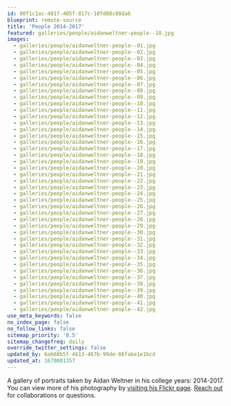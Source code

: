 ```yaml
---
id: 00f1c1ac-401f-405f-817c-10fd88c88da6
blueprint: remote-source
title: 'People 2014-2017'
featured: galleries/people/aidanweltner-people--10.jpg
images:
  - galleries/people/aidanweltner-people--01.jpg
  - galleries/people/aidanweltner-people--02.jpg
  - galleries/people/aidanweltner-people--03.jpg
  - galleries/people/aidanweltner-people--04.jpg
  - galleries/people/aidanweltner-people--05.jpg
  - galleries/people/aidanweltner-people--06.jpg
  - galleries/people/aidanweltner-people--07.jpg
  - galleries/people/aidanweltner-people--08.jpg
  - galleries/people/aidanweltner-people--09.jpg
  - galleries/people/aidanweltner-people--10.jpg
  - galleries/people/aidanweltner-people--11.jpg
  - galleries/people/aidanweltner-people--12.jpg
  - galleries/people/aidanweltner-people--13.jpg
  - galleries/people/aidanweltner-people--14.jpg
  - galleries/people/aidanweltner-people--15.jpg
  - galleries/people/aidanweltner-people--16.jpg
  - galleries/people/aidanweltner-people--17.jpg
  - galleries/people/aidanweltner-people--18.jpg
  - galleries/people/aidanweltner-people--19.jpg
  - galleries/people/aidanweltner-people--20.jpg
  - galleries/people/aidanweltner-people--21.jpg
  - galleries/people/aidanweltner-people--22.jpg
  - galleries/people/aidanweltner-people--23.jpg
  - galleries/people/aidanweltner-people--24.jpg
  - galleries/people/aidanweltner-people--25.jpg
  - galleries/people/aidanweltner-people--26.jpg
  - galleries/people/aidanweltner-people--27.jpg
  - galleries/people/aidanweltner-people--28.jpg
  - galleries/people/aidanweltner-people--29.jpg
  - galleries/people/aidanweltner-people--30.jpg
  - galleries/people/aidanweltner-people--31.jpg
  - galleries/people/aidanweltner-people--32.jpg
  - galleries/people/aidanweltner-people--33.jpg
  - galleries/people/aidanweltner-people--34.jpg
  - galleries/people/aidanweltner-people--35.jpg
  - galleries/people/aidanweltner-people--36.jpg
  - galleries/people/aidanweltner-people--37.jpg
  - galleries/people/aidanweltner-people--38.jpg
  - galleries/people/aidanweltner-people--39.jpg
  - galleries/people/aidanweltner-people--40.jpg
  - galleries/people/aidanweltner-people--41.jpg
  - galleries/people/aidanweltner-people--42.jpg
use_meta_keywords: false
no_index_page: false
no_follow_links: false
sitemap_priority: '0.5'
sitemap_changefreq: daily
override_twitter_settings: false
updated_by: 6ab68b5f-4613-467b-99de-86fabe1e1bcd
updated_at: 1670801357
---
```

A gallery of portraits taken by Aidan Weltner in his college years: 2014-2017. You can view more of his photography by [visiting his Flickr page](https://www.flickr.com/people/aidanweltner/). [Reach out](/contact) for collaborations or questions.